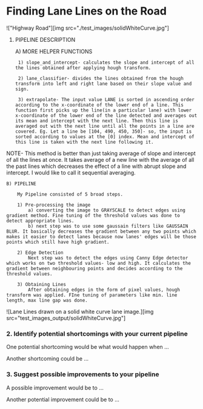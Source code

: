 # **Finding Lane Lines on the Road**
!["Highway Road"][img src="./test_images/solidWhiteCurve.jpg"]
1. PIPELINE DESCRIPTION

	A) MORE HELPER FUNCTIONS

		1) slope_and_intercept- calculates the slope and intercept of all the lines obtained after applying hough transform.

		2) lane_classifier- divides the lines obtained from the hough transform into left and right lane based on their slope value and sign. 
		
		3) extrapolate- The input value LANE is sorted in ascending order according to the x-coordinate of the lower end of a line. This function first picks up the line(in a particular lane) with lower x-coordinate of the lower end of the line detected and averages out its mean and intercept with the next line. Then this line is averaged out with the next line until all the points in a line are covered. Eg. Let a line be [104, 490, 450, 350]- so, the input is sorted according to values at the [0] index. Mean and intercept of this line is taken with the next line following it.

NOTE- This method is better than just taking average of slope and intercept of all the lines at once. It takes average of a new line with the average of all the past lines which decreases the effect of a line with abrupt slope and intercept. I would like to call it sequential averaging. 

	B) PIPELINE 

		My Pipeline consisted of 5 broad steps.

		1) Pre-processing the image
			a) converting the image to GRAYSCALE to detect edges using gradient method. Fine tuning of the threshold values was done to detect appropriate lines.
			b) next step was to use some gaussain filters like GAUSSAIN BLUR. It basically decreases the gradient between any two points which makes it easier to detect lanes because now lanes' edges will be those points which still have high gradient.
		
		2) Edge Detection
			Next step was to detect the edges using Canny Edge detector which works on two threshold values- low and high. It calculates the gradient between neighbouring points and decides according to the threshold values.

		3) Obtaining Lines
			After obtaining edges in the form of pixel values, hough transform was applied. FIne tuning of parameters like min. line length, max line gap was done. 


![Lane Lines drawn on a solid white curve lane image.][img src="test_images_output/solidWhiteCurve.jpg"]


### 2. Identify potential shortcomings with your current pipeline


One potential shortcoming would be what would happen when ... 

Another shortcoming could be ...


### 3. Suggest possible improvements to your pipeline

A possible improvement would be to ...

Another potential improvement could be to ...
